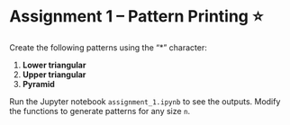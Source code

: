 # Assignment 1 – Pattern Printing ⭐

Create the following patterns using the “*” character:

1. **Lower triangular**
2. **Upper triangular**
3. **Pyramid**

Run the Jupyter notebook `assignment_1.ipynb` to see the outputs. Modify the functions to generate patterns for any size `n`.
